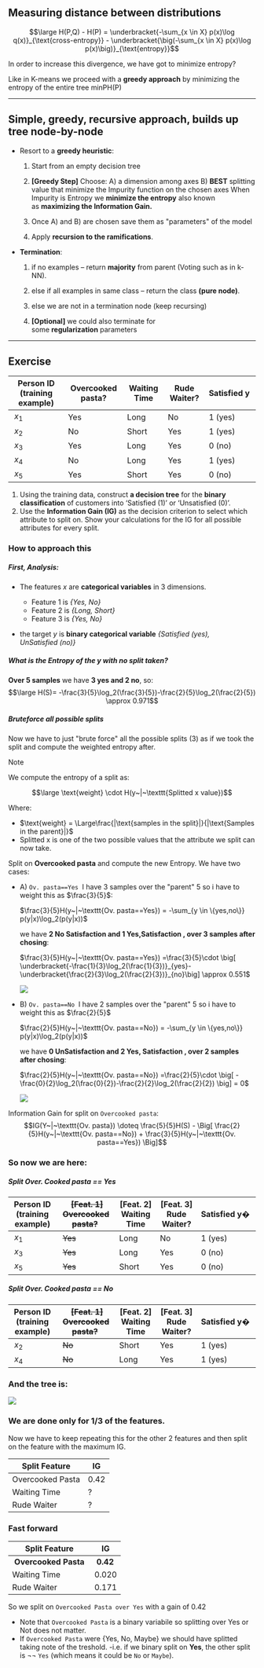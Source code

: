 ## Measuring distance between distributions

$$\large H(P,Q) - H(P) = \underbracket{-\sum_{x \in X} p(x)\log q(x)}_{\text{cross-entropy}} - \underbracket{\big(-\sum_{x \in X} p(x)\log p(x)\big)}_{\text{entropy}}$$

In order to increase this divergence, we have got to minimize entropy?

Like in K-means we proceed with a **greedy approach** by minimizing the entropy of the entire tree minPH(P)

---

## Simple, greedy, recursive approach, builds up tree node-by-node

-   Resort to a **greedy heuristic**:
    1.  Start from an empty decision tree
	    
    2.  **[Greedy Step]** Choose:
	    A) a dimension among axes 
	    B) **BEST** splitting value that minimize the Impurity function on the chosen axes
	    When Impurity is Entropy we **minimize the entropy** also known as **maximizing the Information Gain.**
	    
    3.  Once A) and B) are chosen save them as "parameters" of the model
	    
    4.  Apply **recursion to the ramifications**.


-   **Termination**:
    1.  if no examples – return **majority** from parent (Voting such as in k-NN).
	    
    2.  else if all examples in same class – return the class **(pure node)**.
	    
    3.  else we are not in a termination node (keep recursing)
	    
    4.  **[Optional]** we could also terminate for some **regularization** parameters

---

## Exercise

| Person ID (training example) | Overcooked pasta? | Waiting Time | Rude Waiter? | Satisfied y | 
|--- |--- |--- |--- |--- | 
| $x_1$ | Yes | Long | No | 1 (yes) | 
| $x_2$ | No | Short | Yes | 1 (yes) | 
| $x_3$ | Yes | Long | Yes | 0 (no) | 
| $x_4$ | No | Long | Yes | 1 (yes) |
| $x_5$ | Yes | Short | Yes | 0 (no) |

1. Using the training data, construct **a decision tree** for the **binary classification** of customers into ‘Satisfied (1)’ or ‘Unsatisfied (0)’. 
2. Use the **Information Gain (IG)** as the decision criterion to select which attribute to split on. Show your calculations for the IG for all possible attributes for every split.


### How to approach this


##### First, Analysis:

- The features $x$ are **categorical variables** in 3 dimensions.
    -   Feature 1 is *{Yes, No}*
    -   Feature 2 is *{Long, Short}*
    -   Feature 3 is *{Yes, No}*
    
- the target $y$ is **binary categorical variable** *{Satisfied (yes), UnSatisfied (no)}*


##### What is the Entropy of the $y$ with **no split taken**?

**Over 5 samples** we have **3 yes and 2 no**, so:
$$\large H(S)= -\frac{3}{5}\log_2(\frac{3}{5})-\frac{2}{5}\log_2(\frac{2}{5}) \approx 0.971$$


##### Bruteforce all possible splits

Now we have to just "brute force" all the possible splits (3) as if we took the split and compute the weighted entropy after.

> [!note]
> We compute the entropy of a split as:
> 
> $$\large \text{weight} \cdot H(y~|~\texttt{Splitted x value})$$
> 
> Where:
> - $\text{weight} = \Large\frac{|\text{samples in the split}|}{|\text{Samples in the parent}|}$
> - Splitted x is one of the two possible values that the attribute we split can now take.


Split on **Overcooked pasta** and compute the new Entropy. We have two cases:

-   A) $\texttt{Ov. pasta==Yes}$ 
	I have 3 samples over the "parent" 5 so i have to weight this as $\frac{3}{5}$:
	
	$\frac{3}{5}H(y~|~\texttt{Ov. pasta==Yes}) = -\sum_{y \in \{yes,no\}} p(y|x)\log_2(p(y|x))$
	
	we have **2 No Satisfaction and 1 Yes,Satisfaction , over 3 samples after chosing**:
	
	$\frac{3}{5}H(y~|~\texttt{Ov. pasta==Yes}) =\frac{3}{5}\cdot \big[ \underbracket{-\frac{1}{3}\log_2(\frac{1}{3})}_{yes}-\underbracket{\frac{2}{3}\log_2(\frac{2}{3})}_{no}\big] \approx 0.551$
	
	![](../z_images/Pasted%20image%2020230519113628.png)
	
-   B) $\texttt{Ov. pasta==No}$ 
	I have 2 samples over the "parent" 5 so i have to weight this as $\frac{2}{5}$
	
	$\frac{2}{5}H(y~|~\texttt{Ov. pasta==No}) = -\sum_{y \in \{yes,no\}} p(y|x)\log_2(p(y|x))$
	
	we have **0 UnSatisfaction and 2 Yes, Satisfaction , over 2 samples after chosing**:
	
	$\frac{2}{5}H(y~|~\texttt{Ov. pasta==No}) =\frac{2}{5}\cdot \big[ -\frac{0}{2}\log_2(\frac{0}{2})-\frac{2}{2}\log_2(\frac{2}{2}) \big] = 0$
	
	![](../z_images/Pasted%20image%2020230519113651.png)


Information Gain for split on $\texttt{Overcooked pasta}$:
$$IG(Y~|~\texttt{Ov. pasta}) \doteq \frac{5}{5}H(S) - \Big[ \frac{2}{5}H(y~|~\texttt{Ov. pasta==No}) + \frac{3}{5}H(y~|~\texttt{Ov. pasta==Yes}) \Big]$$


### So now we are here:

##### Split Over. Cooked pasta == Yes

| Person ID (training example) | ~~[Feat. 1] Overcooked pasta?~~ | [Feat. 2] Waiting Time | [Feat. 3] Rude Waiter? | Satisfied y� | 
|--- |--- |--- |--- |--- | 
| $x_1$ | ~~Yes~~ | Long | No | 1 (yes) | 
| $x_3$ | ~~Yes~~ | Long | Yes | 0 (no) | 
| $x_5$ | ~~Yes~~ | Short | Yes | 0 (no) |

##### Split Over. Cooked pasta == No

| Person ID (training example) | ~~[Feat. 1] Overcooked pasta?~~ | [Feat. 2] Waiting Time | [Feat. 3] Rude Waiter? | Satisfied y� | 
|--- |--- |--- |--- |--- | 
| $x_2$ | ~~No~~ | Short | Yes | 1 (yes) | 
| $x_4$ | ~~No~~ | Long | Yes | 1 (yes) |


### And the tree is:

![](../z_images/Pasted%20image%2020230518181627.png)


### We are done only for 1/3 of the features.

Now we have to keep repeating this for the other 2 features and then split on the feature with the maximum IG.

| Split Feature | IG | 
|--- |--- | 
| Overcooked Pasta | 0.42 | 
| Waiting Time | ? | 
| Rude Waiter | ? |


### Fast forward

| Split Feature | IG | 
|--- |--- | 
| **Overcooked Pasta** | **0.42** | 
| Waiting Time | 0.020 | 
| Rude Waiter | 0.171 |

So we split on `Overcooked Pasta over Yes` with a gain of 0.42

-   Note that `Overcooked Pasta` is a binary variabile so splitting over Yes or Not does not matter.
-   If `Overcooked Pasta` were {Yes, No, Maybe} we should have splitted taking note of the treshold. -i.e. if we binary split on **Yes**, the other split is ¬¬ `Yes` (which means it could be `No` or `Maybe`).

